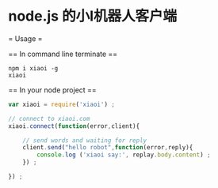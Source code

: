 node.js 的小I机器人客户端
===

= Usage =

== In command line terminate ==
```
npm i xiaoi -g
xiaoi
```

== In your node project ==

```javascript
var xiaoi = require('xiaoi') ;

// connect to xiaoi.com
xiaoi.connect(function(error,client){

    // send words and waiting for reply
    client.send("hello robot",function(error,reply){
        console.log ('xiaoi say:', replay.body.content) ;
    }) ;

}) ;
```
